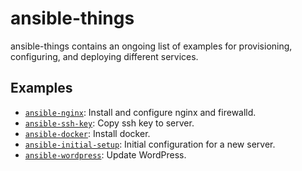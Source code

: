 # ansible-things

ansible-things contains an ongoing list of examples for provisioning, configuring, and deploying different services.

## Examples

- [`ansible-nginx`](ansible-nginx/): Install and configure nginx and firewalld.
- [`ansible-ssh-key`](ansible-ssh-key/): Copy ssh key to server.
- [`ansible-docker`](ansible-docker/): Install docker.
- [`ansible-initial-setup`](ansible-initial-setup/): Initial configuration for a new server.
- [`ansible-wordpress`](ansible-wordpress/): Update WordPress.